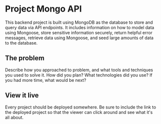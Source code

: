 # Project Mongo API

This backend project is built using MongoDB as the database to store and query data via API endpoints. It includes information on how to model data using Mongoose, store sensitive information securely, return helpful error messages, retrieve data using Mongoose, and seed large amounts of data to the database.

## The problem

Describe how you approached to problem, and what tools and techniques you used to solve it. How did you plan? What technologies did you use? If you had more time, what would be next?

## View it live

Every project should be deployed somewhere. Be sure to include the link to the deployed project so that the viewer can click around and see what it's all about.
